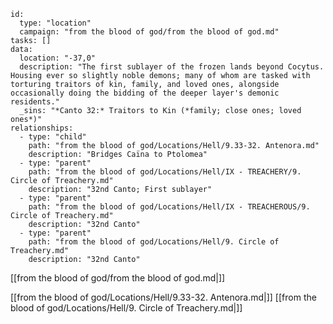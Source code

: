 
```RpgManager4
id: 
  type: "location"
  campaign: "from the blood of god/from the blood of god.md"
tasks: []
data: 
  location: "-37,0"
  description: "The first sublayer of the frozen lands beyond Cocytus. Housing ever so slightly noble demons; many of whom are tasked with torturing traitors of kin, family, and loved ones, alongside occasionally doing the bidding of the deeper layer's demonic residents."
  _sins: "*Canto 32:* Traitors to Kin (*family; close ones; loved ones*)"
relationships: 
  - type: "child"
    path: "from the blood of god/Locations/Hell/9.33-32. Antenora.md"
    description: "Bridges Caïna to Ptolomea"
  - type: "parent"
    path: "from the blood of god/Locations/Hell/IX - TREACHERY/9. Circle of Treachery.md"
    description: "32nd Canto; First sublayer"
  - type: "parent"
    path: "from the blood of god/Locations/Hell/IX - TREACHEROUS/9. Circle of Treachery.md"
    description: "32nd Canto"
  - type: "parent"
    path: "from the blood of god/Locations/Hell/9. Circle of Treachery.md"
    description: "32nd Canto"
```

[[from the blood of god/from the blood of god.md|]]

[[from the blood of god/Locations/Hell/9.33-32. Antenora.md|]]
[[from the blood of god/Locations/Hell/9. Circle of Treachery.md|]]